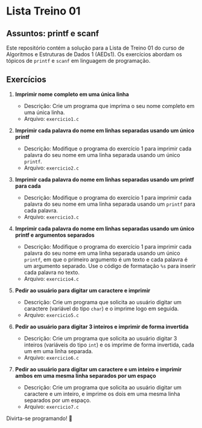 # Lista Treino 01

## Assuntos: printf e scanf

Este repositório contém a solução para a Lista de Treino 01 do curso de Algoritmos e Estruturas de Dados 1 (AEDs1). Os exercícios abordam os tópicos de `printf` e `scanf` em linguagem de programação.

## Exercícios

1. **Imprimir nome completo em uma única linha**
   - Descrição: Crie um programa que imprima o seu nome completo em uma única linha.
   - Arquivo: `exercicio1.c`

2. **Imprimir cada palavra do nome em linhas separadas usando um único printf**
   - Descrição: Modifique o programa do exercício 1 para imprimir cada palavra do seu nome em uma linha separada usando um único `printf`.
   - Arquivo: `exercicio2.c`

3. **Imprimir cada palavra do nome em linhas separadas usando um printf para cada**
   - Descrição: Modifique o programa do exercício 1 para imprimir cada palavra do seu nome em uma linha separada usando um `printf` para cada palavra.
   - Arquivo: `exercicio3.c`

4. **Imprimir cada palavra do nome em linhas separadas usando um único printf e argumentos separados**
   - Descrição: Modifique o programa do exercício 1 para imprimir cada palavra do seu nome em uma linha separada usando um único `printf`, em que o primeiro argumento é um texto e cada palavra é um argumento separado. Use o código de formatação `%s` para inserir cada palavra no texto.
   - Arquivo: `exercicio4.c`

5. **Pedir ao usuário para digitar um caractere e imprimir**
   - Descrição: Crie um programa que solicita ao usuário digitar um caractere (variável do tipo `char`) e o imprime logo em seguida.
   - Arquivo: `exercicio5.c`

6. **Pedir ao usuário para digitar 3 inteiros e imprimir de forma invertida**
   - Descrição: Crie um programa que solicita ao usuário digitar 3 inteiros (variáveis do tipo `int`) e os imprime de forma invertida, cada um em uma linha separada.
   - Arquivo: `exercicio6.c`

7. **Pedir ao usuário para digitar um caractere e um inteiro e imprimir ambos em uma mesma linha separados por um espaço**
   - Descrição: Crie um programa que solicita ao usuário digitar um caractere e um inteiro, e imprime os dois em uma mesma linha separados por um espaço.
   - Arquivo: `exercicio7.c`

Divirta-se programando! 🚀